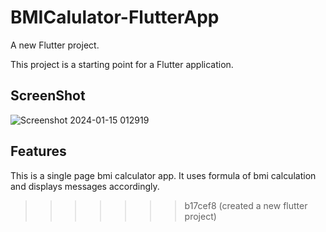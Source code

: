 
# BMICalulator-FlutterApp

A new Flutter project.

This project is a starting point for a Flutter application.

## ScreenShot

![Screenshot 2024-01-15 012919](https://github.com/maybeanns/BMICalulator-FlutterApp/assets/140887479/80ff679f-05b0-42dc-a299-8fcee4766bb3)



## Features
This is a single page bmi calculator app.
It uses formula of bmi calculation and displays messages accordingly.


>>>>>>> b17cef8 (created a new flutter project)
